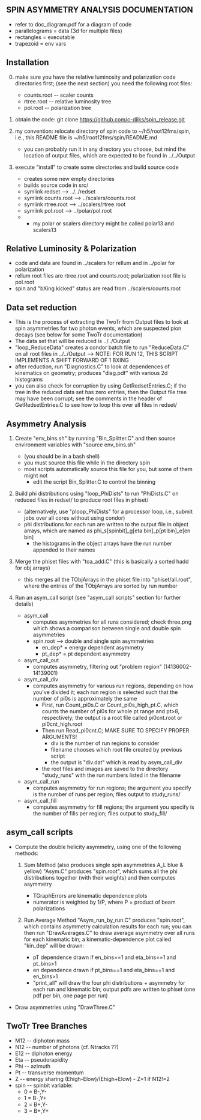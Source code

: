 SPIN ASYMMETRY ANALYSIS DOCUMENTATION 
-------------------------------------

 -  refer to doc_diagram.pdf for a diagram of code
 -  parallelograms = data (3d for multiple files)
 -  rectangles = executable
 -  trapezoid = env vars



Installation
------------
 0. make sure you have the relative luminosity and polarization code directories first;
    (see the next section)
    you need the following root files:
    - counts.root -- scaler counts
    - rtree.root -- relative luminosity tree
    - pol.root -- polarization tree

 1. obtain the code: git clone https://github.com/c-dilks/spin_release.git

 2. my convention: relocate directory of spin code to ~/h5/root12fms/spin, i.e.,
      this README file is ~/h5/root12fms/spin/README.md
    - you can probably run it in any directory you choose, but mind the location 
      of output files, which are expected to be found in ../../Output

 3. execute "install" to create some directories and build source code
    - creates some new empty directories
    - builds source code in src/
    - symlink redset --> ../../redset 
    - symlink counts.root --> ../scalers/counts.root
    - symlink rtree.root --> ../scalers/rtree.root
    - symlink pol.root --> ../polar/pol.root
    - * my polar or scalers directory might be called polar13 and scalers13


Relative Luminosity & Polarization
----------------------------------

 - code and data are found in ../scalers for rellum and in ../polar for polarization
 - rellum root files are rtree.root and counts.root; polarization root file is pol.root
 - spin and "bXing kicked" status are read from ../scalers/counts.root


Data set reduction
------------------

 - This is the process of extracting the TwoTr from Output files to look at
   spin asymmetries for two photon events, which are suspected pion decays
   (see below for some TwoTr documentation)
 - The data set that will be reduced is ../../Output
 - "loop_ReduceData" creates a condor batch file to run "ReduceData.C" on
   all root files in ../../Output
   --> NOTE: FOR RUN 12, THIS SCRIPT IMPLEMENTS A SHIFT FORWARD OF 1 BXING
 - after reduction, run "Diagnostics.C" to look at dependences of kinematics on
   geometry; produces "diag.pdf" with various 2d histograms
 - you can also check for corruption by using GetRedsetEntries.C; if the tree
   in the reduced data set has zero entries, then the Output file tree may have
   been corrupt; see the comments in the header of GetRedsetEntries.C to see
   how to loop this over all files in redset/



Asymmetry Analysis 
------------------

1. Create "env_bins.sh" by running "Bin_Splitter.C" and then source environment variables 
   with "source env_bins.sh"
   - (you should be in a bash shell)
   - you must source this file while in the directory spin
   - most scripts automatically source this file for you, but some of them might not
     - edit the script Bin_Splitter.C to control the binning


2. Build phi distributions using "loop_PhiDists" to run "PhiDists.C" on reduced files
   in redset/ to produce root files in phiset/
   - (alternatively, use "ploop_PhiDists" for a processor loop, i.e., submit jobs
     over all cores without using condor)
   - phi distributions for each run are written to the output file in object arrays, 
     which are named as phi_s[spinbit]_g[eta bin]_p[pt bin]_e[en bin]
     - the histograms in the object arrays have the run number appended to their names


3. Merge the phiset files with "toa_add.C" (this is basically a sorted hadd for obj arrays)
   - this merges all the TObjArrays in the phiset file into "phiset/all.root", where
     the entries of the TObjArrays are sorted by run number

4. Run an asym_call script (see "asym_call scripts" section for further details)
   - asym_call
     - computes asymmetries for all runs considered; check three.png which 
       shows a comparison between single and double spin asymmetries
     - spin.root --> double and single spin asymmetries
       -  en_dep* = energy dependent asymmetry
       -  pt_dep* = pt dependent asymmetry
   - asym_call_out
     - computes asymmetry, filtering out "problem region" (14136002-14139001)
   - asym_call_div
     - computes asymmetry for various run regions, depending on how you've divided it;
       each run region is selected such that the number of pi0s is approximately the same
       - First, run Count_pi0s.C or Count_pi0s_high_pt.C, which counts the number
         of pi0s for whole pt range and pt>8, respectively; the output is a 
         root file called pi0cnt.root or pi0cnt_high.root
       - Then run Read_pi0cnt.C; MAKE SURE TO SPECIFY PROPER ARGUMENTS!
         - div is the number of run regions to consider
         - filename chooses which root file created by previous script
         - the output is "div.dat" which is read by asym_call_div
       - the root files and images are saved to the directory "study_runs" with
         the run numbers listed in the filename
   - asym_call_run
     - computes asymmetry for run regions; the argument you specify is the number
       of runs per region; files output to study_runs/
   - asym_call_fill
     - computes asymmetry for fill regions; the argument you specify is the number
       of fills per region; files output to study_fill/



asym_call scripts
-----------------
 - Compute the double helicity asymmetry, using one of the following methods:

   1. Sum Method (also produces single spin asymmetries A_L blue & yellow)
      "Asym.C" produces "spin.root", which sums all the phi distributions together
      (with their weights) and then computes asymmetry
      - TGraphErrors are kinematic dependence plots
      - numerator is weighted by 1/P, where P = product of beam polarizations

   2. Run Average Method 
      "Asym_run_by_run.C" produces "spin.root", which contains asymmetry calculation results for
      each run; you can then run "DrawAverages.C" to draw average asymmetry over all runs
      for each kinematic bin; a kinematic-dependence plot called "kin_dep" will be drawn:
      - pT dependence drawn if en_bins==1 and eta_bins==1 and pt_bins>1
      - en dependence drawn if pt_bins==1 and eta_bins==1 and en_bins>1
      - "print_all" will draw the four phi distributions + asymmetry for each run and 
        kinematic bin; output pdfs are written to phiset (one pdf per bin, one page per run)


 - Draw asymmetries using "DrawThree.C"




TwoTr Tree Branches
-------------------

 - M12 -- diphoton mass
 - N12 -- number of photons (cf. Ntracks ??)
 - E12 -- diphoton energy
 - Eta -- pseudorapidity
 - Phi -- azimuth
 - Pt -- transverse momentum
 - Z -- energy sharing (Ehigh-Elow)/(Ehigh+Elow)
        - Z=1 if N12!=2
 - spin -- spinbit variable:
   - 0 = B-,Y-
   - 1 = B-,Y+
   - 2 = B+,Y-
   - 3 = B+,Y+
